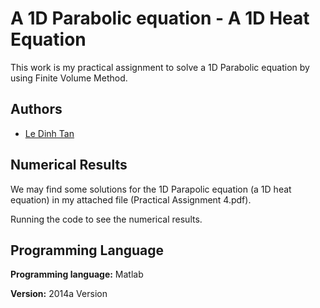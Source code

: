 
# A 1D Parabolic equation - A 1D Heat Equation

This work is my practical assignment to solve a 1D Parabolic equation 
by using Finite Volume Method.


## Authors

- [Le Dinh Tan](https://github.com/ledinhtan?tab=repositories)


## Numerical Results

We may find some solutions for the 1D Parapolic equation (a 1D heat
equation) in my attached file (Practical Assignment 4.pdf).

Running the code to see the numerical results.
## Programming Language

**Programming language:** Matlab

**Version:** 2014a Version